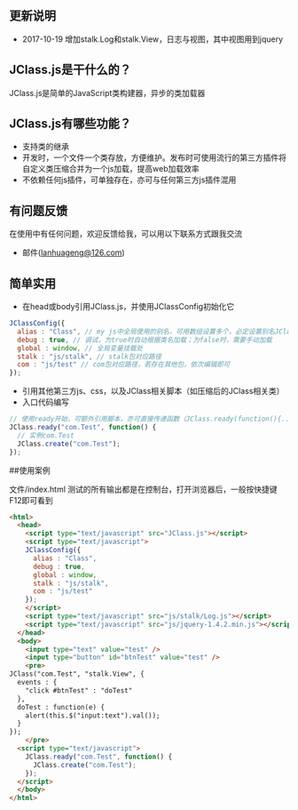 ## 更新说明
* 2017-10-19 增加stalk.Log和stalk.View，日志与视图，其中视图用到jquery


## JClass.js是干什么的？
  JClass.js是简单的JavaScript类构建器，异步的类加载器


## JClass.js有哪些功能？
* 支持类的继承
* 开发时，一个文件一个类存放，方便维护。发布时可使用流行的第三方插件将自定义类压缩合并为一个js加载，提高web加载效率
* 不依赖任何js插件，可单独存在，亦可与任何第三方js插件混用


## 有问题反馈
在使用中有任何问题，欢迎反馈给我，可以用以下联系方式跟我交流

* 邮件(lanhuageng@126.com)


## 简单实用

* 在head或body引用JClass.js，并使用JClassConfig初始化它

```javascript
JClassConfig({
  alias : "Class", // my js中全局使用的别名，可用数组设置多个，必定设置别名JClass
  debug : true, // 调试，为true时自动根据类名加载；为false时，需要手动加载
  global : window, // 全局变量挂载处
  stalk : "js/stalk", // stalk包对应路径
  com : "js/test" // com包对应路径，若存在其他包，依次编辑即可
});
```

* 引用其他第三方js、css，以及JClass相关脚本（如压缩后的JClass相关类）
* 入口代码编写

```javascript
// 使用ready开始，可额外引用脚本，亦可直接传递函数（JClass.ready(function(){...})）
JClass.ready("com.Test", function() {
  // 实例com.Test
  JClass.create("com.Test");
});
```

##使用案例

文件/index.html
测试的所有输出都是在控制台，打开浏览器后，一般按快捷键F12即可看到



```html
<html>
  <head>
    <script type="text/javascript" src="JClass.js"></script>
    <script type="text/javascript">
    JClassConfig({
      alias : "Class",
      debug : true,
      global : window,
      stalk : "js/stalk",
      com : "js/test"
    });
    </script>
    <script type="text/javascript" src="js/stalk/Log.js"></script>
    <script type="text/javascript" src="js/jquery-1.4.2.min.js"></script>
  </head>
  <body>
    <input type="text" value="test" />
	<input type="button" id="btnTest" value="test" />
	<pre>
JClass("com.Test", "stalk.View", {
  events : {
    "click #btnTest" : "doTest"
  },
  doTest : function(e) {
    alert(this.$("input:text").val());
  }
});
	</pre>
  <script type="text/javascript">
    JClass.ready("com.Test", function() {
      JClass.create("com.Test");
    });
  </script>
  </body>
</html>
```



